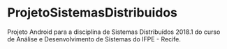 # ProjetoSistemasDistribuidos
Projeto Android para a disciplina de Sistemas Distribuídos 2018.1 do curso de Análise e Desenvolvimento de Sistemas do IFPE - Recife.
